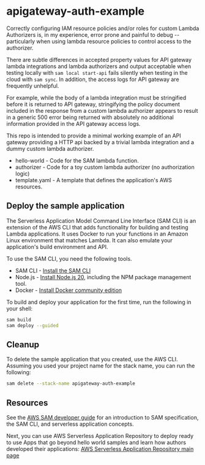 # apigateway-auth-example

Correctly configuring IAM resource policies and/or roles for custom Lambda Authorizers is, in my experience, error prone and painful to debug -- particularly when using lambda resource policies to control access to the authorizer.

There are subtle differences in accepted property values for API gateway lambda integrations and lambda authorizers and output acceptable when testing locally with `sam local start-api` fails
silently when testing in the cloud with `sam sync`. In addition, the access logs for API gateway are frequently unhelpful. 

For example, while the body of a lambda integration must be stringified before it is returned to API gateway, stringifying the policy document included in the response from a custom lambda authorizer appears to result 
in a generic 500 error being returned with absolutely no additional information provided in the API gateway access logs. 

This repo is intended to provide a minimal working example of an API gateway providing a HTTP api backed by a trivial lambda integration and a dummy custom lambda authorizer.  

- hello-world - Code for the SAM lambda function.
- authorizer - Code for a toy custom lambda authorizer (no authorization logic)
- template.yaml - A template that defines the application's AWS resources.

## Deploy the sample application

The Serverless Application Model Command Line Interface (SAM CLI) is an extension of the AWS CLI that adds functionality for building and testing Lambda applications. It uses Docker to run your functions in an Amazon Linux environment that matches Lambda. It can also emulate your application's build environment and API.

To use the SAM CLI, you need the following tools.

* SAM CLI - [Install the SAM CLI](https://docs.aws.amazon.com/serverless-application-model/latest/developerguide/serverless-sam-cli-install.html)
* Node.js - [Install Node.js 20](https://nodejs.org/en/), including the NPM package management tool.
* Docker - [Install Docker community edition](https://hub.docker.com/search/?type=edition&offering=community)

To build and deploy your application for the first time, run the following in your shell:

```bash
sam build
sam deploy --guided
```

## Cleanup

To delete the sample application that you created, use the AWS CLI. Assuming you used your project name for the stack name, you can run the following:

```bash
sam delete --stack-name apigateway-auth-example
```

## Resources

See the [AWS SAM developer guide](https://docs.aws.amazon.com/serverless-application-model/latest/developerguide/what-is-sam.html) for an introduction to SAM specification, the SAM CLI, and serverless application concepts.

Next, you can use AWS Serverless Application Repository to deploy ready to use Apps that go beyond hello world samples and learn how authors developed their applications: [AWS Serverless Application Repository main page](https://aws.amazon.com/serverless/serverlessrepo/)
